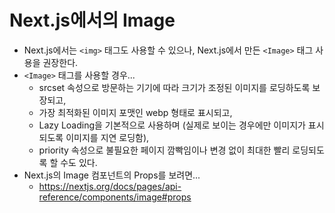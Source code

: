 # Next.js에서의 Image
- Next.js에서는 `<img>` 태그도 사용할 수 있으나, Next.js에서 만든 `<Image>` 태그 사용을 권장한다.
- `<Image>` 태그를 사용할 경우...
  - srcset 속성으로 방문하는 기기에 따라 크기가 조정된 이미지를 로딩하도록 보장되고,
  - 가장 최적화된 이미지 포맷인 webp 형태로 표시되고,
  - Lazy Loading을 기본적으로 사용하며 (실제로 보이는 경우에만 이미지가 표시되도록 이미지를 지연 로딩함),
  - priority 속성으로 불필요한 페이지 깜빡임이나 변경 없이 최대한 빨리 로딩되도록 할 수도 있다.
- Next.js의 Image 컴포넌트의 Props를 보려면...
  - https://nextjs.org/docs/pages/api-reference/components/image#props
